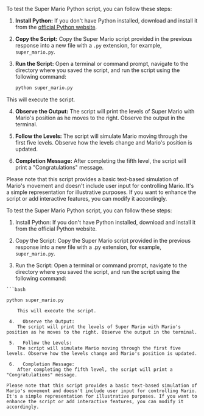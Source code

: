 To test the Super Mario Python script, you can follow these steps:

1. **Install Python:**
   If you don't have Python installed, download and install it from the [official Python website](https://www.python.org/).

2. **Copy the Script:**
   Copy the Super Mario script provided in the previous response into a new file with a `.py` extension, for example, `super_mario.py`.

3. **Run the Script:**
   Open a terminal or command prompt, navigate to the directory where you saved the script, and run the script using the following command:

   ```bash
   python super_mario.py
This will execute the script. 

 4.   **Observe the Output:**
    The script will print the levels of Super Mario with Mario's position as he moves to the right. Observe the output in the terminal.

 5.   **Follow the Levels:**
    The script will simulate Mario moving through the first five levels. Observe how the levels change and Mario's position is updated.

 6.   **Completion Message:**
    After completing the fifth level, the script will print a "Congratulations" message.

Please note that this script provides a basic text-based simulation of Mario's movement and doesn't include user input for controlling Mario. It's a simple representation for illustrative purposes. If you want to enhance the script or add interactive features, you can modify it accordingly.


To test the Super Mario Python script, you can follow these steps:

 1.   Install Python:
    If you don't have Python installed, download and install it from the official Python website.

 2.   Copy the Script:
    Copy the Super Mario script provided in the previous response into a new file with a .py extension, for example, `super_mario.py`.

 3.   Run the Script:
    Open a terminal or command prompt, navigate to the directory where you saved the script, and run the script using the following command:

    ```bash

    python super_mario.py
```
    This will execute the script.

 4.   Observe the Output:
    The script will print the levels of Super Mario with Mario's position as he moves to the right. Observe the output in the terminal.

 5.   Follow the Levels:
    The script will simulate Mario moving through the first five levels. Observe how the levels change and Mario's position is updated.

 6.   Completion Message:
    After completing the fifth level, the script will print a "Congratulations" message.

Please note that this script provides a basic text-based simulation of Mario's movement and doesn't include user input for controlling Mario. It's a simple representation for illustrative purposes. If you want to enhance the script or add interactive features, you can modify it accordingly.
